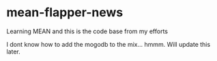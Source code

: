 # mean-flapper-news
Learning MEAN and this is the code base from my efforts

I dont know how to add the mogodb to the mix... hmmm. Will update this later. 
